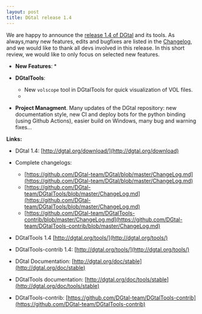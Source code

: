 ```yaml
---
layout: post
title: DGtal release 1.4
---
```


We are happy to announce the [release  1.4 of DGtal](https://github.com/DGtal-team/DGtal/releases/tag/1.4) and its tools. As always,many new features, edits and bugfixes are listed in the [Changelog](https://github.com/DGtal-team/DGtal/blob/master/ChangeLog.md), and we would like to thank all devs involved in this release. In this short review, we would like to only focus on selected new features.

* **New Features**:
  * 

* **DGtalTools**:
  * New `volscope` tool in DGtalTools for quick visualization of VOL files.
  *

* **Project Managment**. Many updates of the DGtal repository: new documentation style, new CI and deploy bots for the python binding (using Github Actions), easier build on Windows, many bug and warning fixes...

**Links:**

  * DGtal 1.4: [http://dgtal.org/download/](http://dgtal.org/download)
  * Complete changelogs:
      * [https://github.com/DGtal-team/DGtal/blob/master/ChangeLog.md](https://github.com/DGtal-team/DGtal/blob/master/ChangeLog.md)
      * [https://github.com/DGtal-team/DGtalTools/blob/master/ChangeLog.md](https://github.com/DGtal-team/DGtalTools/blob/master/ChangeLog.md)
      * [https://github.com/DGtal-team/DGtalTools-contrib/blob/master/ChangeLog.md](https://github.com/DGtal-team/DGtalTools-contrib/blob/master/ChangeLog.md)

  * DGtalTools 1.4 [http://dgtal.org/tools/](http://dgtal.org/tools/)
  * DGtalTools-contrib 1.4: [http://dgtal.org/tools/](http://dgtal.org/tools/)
  * DGtal Documentation: [http://dgtal.org/doc/stable](http://dgtal.org/doc/stable)
  * DGtalTools documentation:  [http://dgtal.org/doc/tools/stable](http://dgtal.org/doc/tools/stable)
  * DGtalTools-contrib: [https://github.com/DGtal-team/DGtalTools-contrib](https://github.com/DGtal-team/DGtalTools-contrib)
